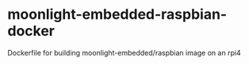 # moonlight-embedded-raspbian-docker
Dockerfile for building moonlight-embedded/raspbian image on an rpi4
